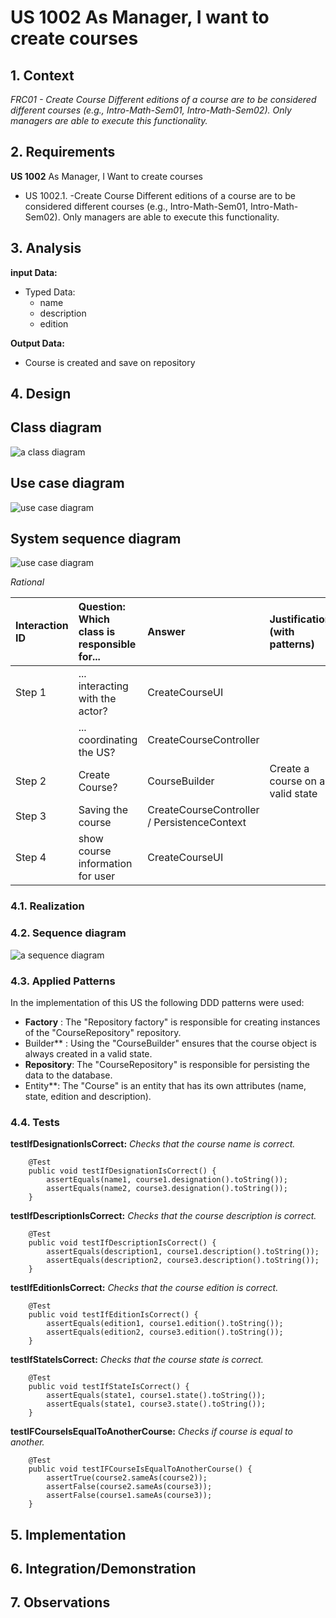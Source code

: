 # US 1002 As Manager, I want to create courses

## 1. Context

*FRC01 - Create Course Different editions of a course are to be considered different courses (e.g., Intro-Math-Sem01, Intro-Math-Sem02). Only managers are able to execute this functionality.*

## 2. Requirements

**US 1002** As Manager, I Want to create courses

- US 1002.1. -Create Course Different editions of a course are to be considered different courses (e.g., Intro-Math-Sem01, Intro-Math-Sem02). 
                Only managers are able to execute this functionality.

## 3. Analysis

**input Data:**
* Typed Data:
    * name
    * description
    * edition
  
**Output Data:**
* Course is created and save on repository


## 4. Design

## Class diagram
![a class diagram](cd-1002.png "A Class Diagram")
## Use case diagram
![use case diagram](uc-1002.png "A Use Case Diagram")
## System sequence diagram
![use case diagram](ssd-1002.png "A system sequence Diagram")

*Rational*

| Interaction ID | Question: Which class is responsible for... | Answer                                      | Justification (with patterns)|
|:---------------|:--------------------------------------------|:--------------------------------------------|:-----------------------------|
| Step 1| ... interacting with the actor?             | CreateCourseUI                              | |
| | ... coordinating the US?                    | CreateCourseController                      | |
| Step 2| Create Course?| CourseBuilder                               | Create a course on a valid state|
|Step 3| Saving the course| CreateCourseController / PersistenceContext | |
|Step 4| show course information for user| CreateCourseUI                              | |



### 4.1. Realization


### 4.2. Sequence diagram

![a sequence diagram](sd-1002.png "A Sequence Diagram")

### 4.3. Applied Patterns

In the implementation of this US the following DDD patterns were used:
- **Factory** : The "Repository factory" is responsible for creating instances of the "CourseRepository" repository.
- Builder** : Using the "CourseBuilder" ensures that the course object is always created in a valid state.
- **Repository**: The "CourseRepository" is responsible for persisting the data to the database.
- Entity**: The "Course" is an entity that has its own attributes (name, state, edition and description).
### 4.4. Tests

**testIfDesignationIsCorrect:** *Checks that the course name is correct.*

```
    @Test
    public void testIfDesignationIsCorrect() {
        assertEquals(name1, course1.designation().toString());
        assertEquals(name2, course3.designation().toString());
    }
````

**testIfDescriptionIsCorrect:** *Checks that the course description is correct.*
```
    @Test
    public void testIfDescriptionIsCorrect() {
        assertEquals(description1, course1.description().toString());
        assertEquals(description2, course3.description().toString());
    }
````

**testIfEditionIsCorrect:** *Checks that the course edition is correct.*

```
    @Test
    public void testIfEditionIsCorrect() {
        assertEquals(edition1, course1.edition().toString());
        assertEquals(edition2, course3.edition().toString());
    }
````
**testIfStateIsCorrect:** *Checks that the course state is correct.*

```
    @Test
    public void testIfStateIsCorrect() {
        assertEquals(state1, course1.state().toString());
        assertEquals(state1, course3.state().toString());
    }
````
**testIFCourseIsEqualToAnotherCourse:** *Checks if course is equal to another.*

```
    @Test
    public void testIFCourseIsEqualToAnotherCourse() {
        assertTrue(course2.sameAs(course2));
        assertFalse(course2.sameAs(course3));
        assertFalse(course1.sameAs(course3));
    }
````

## 5. Implementation


## 6. Integration/Demonstration


## 7. Observations

